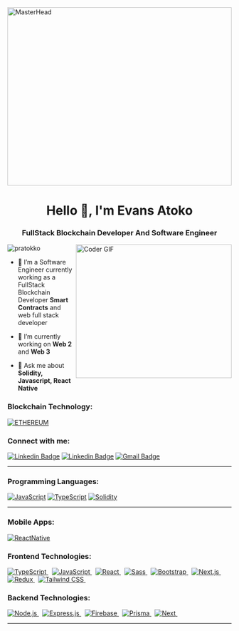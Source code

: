 <img src="https://1734811051.rsc.cdn77.org/data/images/full/381587/how-to-get-started-with-smart-contract-development.png" alt="MasterHead" width="100%" height="400">

<h1 align="center">Hello 👋, I'm Evans Atoko</h1>
<h3 align="center">FullStack Blockchain Developer And Software Engineer</h3>

<img align="right" alt="Coder GIF" height="300" width="350" src="https://images.squarespace-cdn.com/content/v1/5769fc401b631bab1addb2ab/1541580611624-TE64QGKRJG8SWAIUS7NS/ke17ZwdGBToddI8pDm48kPoswlzjSVMM-SxOp7CV59BZw-zPPgdn4jUwVcJE1ZvWQUxwkmyExglNqGp0IvTJZamWLI2zvYWH8K3-s_4yszcp2ryTI0HqTOaaUohrI8PI6FXy8c9PWtBlqAVlUS5izpdcIXDZqDYvprRqZ29Pw0o/coding-freak.gif">



<p align="left"> <img src="https://komarev.com/ghpvc/?username=pratokko&label=Profile%20views&color=0e75b6&style=flat" alt="pratokko" /> </p>

- 🔭 I’m a Software Engineer currently working as a FullStack Blockchain Developer **Smart Contracts** and web full stack developer

- 🌱 I’m currently working on **Web 2** and **Web 3**

- 💬 Ask me about **Solidity, Javascript, React Native**

<h3 align="left">Blockchain Technology:</h3>

[![ETHEREUM](https://img.shields.io/badge/ETHEREUM-3C3C3D?style=flat-square&logo=ethereum&logoColor=FFFFFF&link=https://github.com/pratokko/)](https://github.com/pratokko/)



<h3 align="left">Connect with me:</h3>


[![Linkedin Badge](https://img.shields.io/badge/-LINKEDIN-blue?style=flat-square&logo=Linkedin&logoColor=white&link=https://www.linkedin.com/in/eatokko/)](https://www.linkedin.com/in/eatokko/)
[![Linkedin Badge](https://img.shields.io/badge/-TWITTER-blue?style=flat-square&logo=Twitter&logoColor=white&link=https://www.twitter.com/eatokko/)](https://www.twitter.com/eatokko/)
[![Gmail Badge](https://img.shields.io/badge/-EMAIL-c14438?style=flat-square&logo=Gmail&logoColor=white&link=mailto:pratokko1@gmail.com)](mailto:pratokko1@gmail.com)


<hr />
<h3 align="left"> Programming Languages:</h3>

[![JavaScript](https://img.shields.io/badge/-JAVASCRIPT-gray?style=flat-square&logo=javascript&labelPadding=5&link=https://github.com/pratokko/)](https://github.com/pratokko/)
[![TypeScript](https://img.shields.io/badge/-TYPESCRIPT-007ACC?style=flat-square&logo=typescript&logoColor=white&link=https://github.com/pratokko/)](https://github.com/pratokko/)
[![Solidity](https://img.shields.io/badge/-SOLIDITY-white?style=flat-square&logo=solidity&logoColor=black&labelPadding=10&logoWidth=30&logoHeight=30&logoOffset=-1&link=https://github.com/pratokko/)](https://github.com/pratokko/)

<hr />
<h3 align="left"> Mobile Apps:</h3>

[![ReactNative](https://img.shields.io/badge/-REACT_NATIVE-blue?style=flat-square&logo=react)](https://github.com/pratokko/)


<h3 align="left"> Frontend Technologies:</h3>

<p align="left">
 <a href="https://www.typescriptlang.org/" target="_blank">
  <img src="https://img.shields.io/badge/-TYPESCRIPT-3178C6?style=flat-square&logo=typescript&logoColor=FFFFFF" alt="TypeScript">
</a>&nbsp;

  <a href="https://www.javascript.com/" target="_blank">
    <img src="https://img.shields.io/badge/-JAVASCRIPT-F7DF1E?style=flat-square&logo=javascript&logoColor=000000&labelColor=F7DF1E" alt="JavaScript">
  </a>&nbsp
 
  <a href="https://reactjs.org/" target="_blank">
    <img src="https://img.shields.io/badge/-REACT-61DAFB?style=flat-square&logo=react&logoColor=000000&labelColor=61DAFB" alt="React">
  </a>&nbsp
  <a href="https://sass-lang.com" target="_blank">
    <img src="https://img.shields.io/badge/-SASS-CC6699?style=flat-square&logo=sass&logoColor=ffffff" alt="Sass">
  </a>&nbsp
  <a href="https://getbootstrap.com" target="_blank">
    <img src="https://img.shields.io/badge/-BOOTSTRAP-7952B3?style=flat-square&logo=bootstrap&logoColor=ffffff" alt="Bootstrap">
  </a>&nbsp
  <a href="https://nextjs.org" target="_blank">
    <img src="https://img.shields.io/badge/-NEXT.JS-000000?style=flat-square&logo=next.js&logoColor=ffffff" alt="Next.js">
  </a>&nbsp
  <a href="https://redux.js.org" target="_blank">
    <img src="https://img.shields.io/badge/-REDUX-764ABC?style=flat-square&logo=redux&logoColor=ffffff" alt="Redux">
  </a>&nbsp
  <a href="https://tailwindcss.com" target="_blank">
    <img src="https://img.shields.io/badge/-TAILWIND-38B2AC?style=flat-square&logo=tailwind-css&logoColor=ffffff" alt="Tailwind CSS">
  </a>&nbsp
</p>


<h3 align="left">Backend Technologies:</h3>
<p align="left">
  <a href="https://nodejs.org" target="_blank">
    <img src="https://img.shields.io/badge/-NODE.JS-339933?style=flat-square&logo=node.js&logoColor=ffffff" alt="Node.js">
  </a>&nbsp
 <a href="https://expressjs.com" target="_blank">
  <img src="https://img.shields.io/badge/EXPRESS.JS-404D59?style=flat-square&logo=express&logoColor=white" alt="Express.js">
</a>&nbsp

  <a href="https://firebase.google.com/" target="_blank">
    <img src="https://img.shields.io/badge/-FIREBASE-FFCA28?style=flat-square&logo=firebase&logoColor=000000" alt="Firebase">
  </a>&nbsp
 <a href="https://www.prisma.io/" target="_blank">
    <img src="https://img.shields.io/badge/-PRISMA-6B46C1?style=flat-square&logo=prisma&logoColor=ffffff" alt="Prisma">
</a>&nbsp
 <a href="https://www.nextjs.org/" target="_blank">
    <img src="https://img.shields.io/badge/-NEXT-000000?style=flat-square&logo=next.js&logoColor=ffffff" alt="Next">
</a>&nbsp

</p>

<hr />



